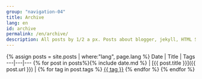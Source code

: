 ```yaml
---
group: "navigation-04"
title: Archive
lang: en
id: archive
permalink: /en/archive/
description: All posts by 1/2 a px. Posts about blogger, jekyll, HTML Sass and other things web-related.
---
```

{% assign posts = site.posts | where:"lang", page.lang %}
Date | Title | Tags
---|---|---
{% for post in posts%}{% include date.md %} | [{{ post.title }}]({{ post.url }}) | {% for tag in post.tags %} <a href="{{ site.tag_dir}}/{{ tag }}" class="tag">{{ tag }}</a> {% endfor %}
{% endfor %}